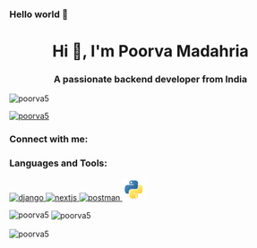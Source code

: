 ### Hello world 👋

<h1 align="center">Hi 👋, I'm Poorva Madahria</h1>
<h3 align="center">A passionate backend developer from India</h3>

<p align="left"> <img src="https://komarev.com/ghpvc/?username=poorva5&label=Profile%20views&color=0e75b6&style=flat" alt="poorva5" /> </p>

<p align="left"> <a href="https://github.com/ryo-ma/github-profile-trophy"><img src="https://github-profile-trophy.vercel.app/?username=poorva5" alt="poorva5" /></a> </p>

<h3 align="left">Connect with me:</h3>
<p align="left">
</p>

<h3 align="left">Languages and Tools:</h3>
<p align="left"> <a href="https://www.djangoproject.com/" target="_blank" rel="noreferrer"> <img src="https://cdn.worldvectorlogo.com/logos/django.svg" alt="django" width="40" height="40"/> </a> <a href="https://nextjs.org/" target="_blank" rel="noreferrer"> <img src="https://cdn.worldvectorlogo.com/logos/nextjs-2.svg" alt="nextjs" width="40" height="40"/> </a> <a href="https://postman.com" target="_blank" rel="noreferrer"> <img src="https://www.vectorlogo.zone/logos/getpostman/getpostman-icon.svg" alt="postman" width="40" height="40"/> </a> <a href="https://www.python.org" target="_blank" rel="noreferrer"> <img src="https://raw.githubusercontent.com/devicons/devicon/master/icons/python/python-original.svg" alt="python" width="40" height="40"/> </a> </p>

<p><img align="left" src="https://github-readme-stats.vercel.app/api/top-langs?username=poorva5&show_icons=true&locale=en&layout=compact" alt="poorva5" /></p>

<p>&nbsp;<img align="center" src="https://github-readme-stats.vercel.app/api?username=poorva5&show_icons=true&locale=en" alt="poorva5" /></p>

<p><img align="center" src="https://github-readme-streak-stats.herokuapp.com/?user=poorva5&" alt="poorva5" /></p>


